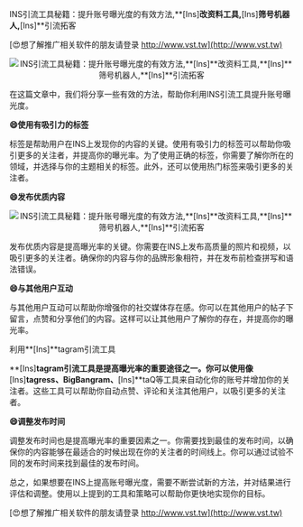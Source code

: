 INS引流工具秘籍：提升账号曝光度的有效方法,**[Ins]**改资料工具,**[Ins]**筛号机器人,**[Ins]**引流拓客

[😍想了解推广相关软件的朋友请登录 http://www.vst.tw](http://www.vst.tw)

 <center><img src="https://vst.tw/MP4/tuiguang/png/4.png" alt="INS引流工具秘籍：提升账号曝光度的有效方法,**[Ins]**改资料工具,**[Ins]**筛号机器人,**[Ins]**引流拓客"></center>

在这篇文章中，我们将分享一些有效的方法，帮助你利用INS引流工具提升账号曝光度。

**😄使用有吸引力的标签**

标签是帮助用户在INS上发现你的内容的关键。使用有吸引力的标签可以帮助你吸引更多的关注者，并提高你的曝光率。为了使用正确的标签，你需要了解你所在的领域，并选择与你的主题相关的标签。此外，还可以使用热门标签来吸引更多的关注者。

**😄发布优质内容**

 <center><img src="https://vst.tw/MP4/tuiguang/png/3.png" alt="INS引流工具秘籍：提升账号曝光度的有效方法,**[Ins]**改资料工具,**[Ins]**筛号机器人,**[Ins]**引流拓客"></center>

发布优质内容是提高曝光率的关键。你需要在INS上发布高质量的照片和视频，以吸引更多的关注者。确保你的内容与你的品牌形象相符，并在发布前检查拼写和语法错误。

**😄与其他用户互动**

与其他用户互动可以帮助你增强你的社交媒体存在感。你可以在其他用户的帖子下留言，点赞和分享他们的内容。这样可以让其他用户了解你的存在，并提高你的曝光率。

利用**[Ins]**tagram引流工具

**[Ins]**tagram引流工具是提高曝光率的重要途径之一。你可以使用像**[Ins]**tagress、BigBangram、**[Ins]**taQ等工具来自动化你的账号并增加你的关注者。这些工具可以帮助你自动点赞、评论和关注其他用户，以吸引更多的关注者。

**😄调整发布时间**

调整发布时间也是提高曝光率的重要因素之一。你需要找到最佳的发布时间，以确保你的内容能够在最适合的时候出现在你的关注者的时间线上。你可以通过试验不同的发布时间来找到最佳的发布时间。

总之，如果想要在INS上提高账号曝光度，需要不断尝试新的方法，并对结果进行评估和调整。使用以上提到的工具和策略可以帮助你更快地实现你的目标。

[😍想了解推广相关软件的朋友请登录 http://www.vst.tw](http://www.vst.tw)



